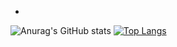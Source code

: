 
- 
![Anurag's GitHub stats](https://github-readme-stats.vercel.app/api?username=thanhhv02&show_icons=true&theme=radical)
[![Top Langs](https://github-readme-stats.vercel.app/api/top-langs/?username=thanhhv02&layout=compact)](https://github.com/anuraghazra/github-readme-stats)

<!---
vanthanh12102002/vanthanh12102002 is a ✨ special ✨ repository because its `README.md` (this file) appears on your GitHub profile.
You can click the Preview link to take a look at your changes.
--->
